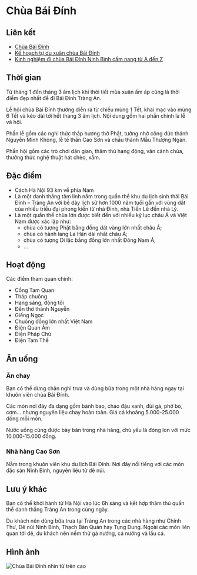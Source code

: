 # Chùa Bái Đính

## Liên kết

- [Chùa Bái Đính](https://goo.gl/maps/MYyjf22f8hMoe874A)
- [Kế hoạch tự du xuân chùa Bái Đính](https://www.ivivu.com/blog/2015/03/ke-hoach-tu-du-xuan-chua-bai-dinh/)
- [Kinh nghiệm đi chùa Bái Đính Ninh Bình cẩm nang từ A đến Z](https://www.vntrip.vn/cam-nang/chua-bai-dinh-35362)


## Thời gian

Từ tháng 1 đến tháng 3 âm lịch khi thời tiết mùa xuân ấm áp cũng là thời điểm đẹp nhất để đi Bái Đính Tràng An.

Lễ hội chùa Bái Đính thường diễn ra từ chiều mùng 1 Tết, khai mạc vào mùng 6 Tết và kéo dài tới hết tháng 3 âm lịch. Nội dung gồm hai phần chính là lễ và hội.

Phần lễ gồm các nghi thức thắp hương thờ Phật, tưởng nhớ công đức thánh Nguyễn Minh Không, lễ tế thần Cao Sơn và chầu thánh Mẫu Thượng Ngàn.

Phần hội gồm các trò chơi dân gian, thăm thú hang động, vãn cảnh chùa, thưởng thức nghệ thuật hát chèo, xẩm.


## Đặc điểm

- Cách Hà Nội 93 km về phía Nam
- Là một danh thắng tâm linh nằm trong quần thể khu du lịch sinh thái Bái Đính – Tràng An với bề dày lịch sử hơn 1000 năm tuổi gắn với vùng đất của nhiều triều đại phong kiến từ nhà Đinh, nhà Tiền Lê đến nhà Lý.
- Là một quần thể chùa lớn được biết đến với nhiều kỷ lục châu Á và Việt Nam được xác lập như: 
  - chùa có tượng Phật bằng đồng dát vàng lớn nhất châu Á; 
  - chùa có hành lang La Hán dài nhất châu Á; 
  - chùa có tượng Di lặc bằng đồng lớn nhất Đông Nam Á,
  - ...


## Hoạt động

Các điểm tham quan chính:

- Cổng Tam Quan
- Tháp chuông
- Hang sáng, động tối
- Đền thờ thánh Nguyễn
- Giếng Ngọc
- Chuông đồng lớn nhất Việt Nam
- Điện Quan Âm
- Điện Pháp Chủ
- Điện Tam Thế


## Ăn uống

### Ăn chay

Bạn có thể dừng chân nghỉ trưa và dùng bữa trong một nhà hàng ngay tại khuôn viên chùa Bái Đính. 

Các món nơi đây đa dạng gồm bánh bao, cháo đậu xanh, đùi gà, phở bò, cơm… nhưng nguyên liệu chay hoàn toàn. Giá cả  khoảng 5.000-25.000 đồng mỗi món. 

Nước uống cũng được bày bán trong nhà hàng, chủ yếu là đóng lon với mức 10.000-15.000 đồng.

### Nhà hàng Cao Sơn

Nằm trong khuôn viên khu du lịch Bái Đính. Nơi đây nổi tiếng với các món đặc sản Ninh Bình, nguyên liệu từ dê núi.


## Lưu ý khác

Bạn có thể khởi hành từ Hà Nội vào lúc 6h sáng và kết hợp thăm thú quần thể danh thắng Tràng An trong cùng ngày.

Du khách nên dùng bữa trưa tại Tràng An trong các nhà hàng như Chính Thư, Dê núi Ninh Bình, Thạch Bàn Quán hay Tụng Dung. Ngoài các món liên quan tới dê, du khách nên nếm thử gà nướng, cá nướng và lẩu cá.


## Hình ảnh

![Chùa Bái Đính nhìn từ trên cao](https://cdn3.ivivu.com/2016/04/chua-bai-dinh-ivivu.jpg)

